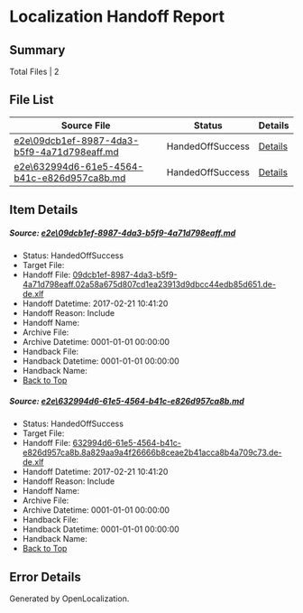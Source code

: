 # <a name='report-top'></a> Localization Handoff Report

## Summary
 Total Files | 2

## File List
 Source File | Status | Details 
 ----------- | ------ | ------- 
 [e2e\09dcb1ef-8987-4da3-b5f9-4a71d798eaff.md](https://github.com/OpenLocalizationTestOrg/ol-test4/blob/1d809138a11b840b1ff71850ce711edc902ba216/e2e/09dcb1ef-8987-4da3-b5f9-4a71d798eaff.md) | HandedOffSuccess | [Details](#41e810890098d975e189f85a8575a3a7434ac87d1)
 [e2e\632994d6-61e5-4564-b41c-e826d957ca8b.md](https://github.com/OpenLocalizationTestOrg/ol-test4/blob/1d809138a11b840b1ff71850ce711edc902ba216/e2e/632994d6-61e5-4564-b41c-e826d957ca8b.md) | HandedOffSuccess | [Details](#bdbddfc561a7bfcc7d3ebaafc95b9a7b1dff80c62)

## Item Details
##### <a name='41e810890098d975e189f85a8575a3a7434ac87d1'></a> Source: [e2e\09dcb1ef-8987-4da3-b5f9-4a71d798eaff.md](https://github.com/OpenLocalizationTestOrg/ol-test4/blob/1d809138a11b840b1ff71850ce711edc902ba216/e2e/09dcb1ef-8987-4da3-b5f9-4a71d798eaff.md)
* Status: HandedOffSuccess
* Target File: 
* Handoff File: [09dcb1ef-8987-4da3-b5f9-4a71d798eaff.02a58a675d807cd1ea23913d9dbcc44edb85d651.de-de.xlf](https://github.com/OpenLocalizationTestOrg/ol-test4-handoff/blob/5519d681b3fecfb3684e61e310d8766fd497e050/ol-handoff/OpenLocalizationTestOrg/ol-test4-dede/xinjiang/ht/09dcb1ef-8987-4da3-b5f9-4a71d798eaff.02a58a675d807cd1ea23913d9dbcc44edb85d651.de-de.xlf)
* Handoff Datetime: 2017-02-21 10:41:20
* Handoff Reason: Include
* Handoff Name: 
* Archive File: 
* Archive Datetime: 0001-01-01 00:00:00
* Handback File: 
* Handback Datetime: 0001-01-01 00:00:00
* Handback Name: 
* [Back to Top](#report-top)

##### <a name='bdbddfc561a7bfcc7d3ebaafc95b9a7b1dff80c62'></a> Source: [e2e\632994d6-61e5-4564-b41c-e826d957ca8b.md](https://github.com/OpenLocalizationTestOrg/ol-test4/blob/1d809138a11b840b1ff71850ce711edc902ba216/e2e/632994d6-61e5-4564-b41c-e826d957ca8b.md)
* Status: HandedOffSuccess
* Target File: 
* Handoff File: [632994d6-61e5-4564-b41c-e826d957ca8b.8a829aa9a4f26666b8ceae2b41acca8b4a709c73.de-de.xlf](https://github.com/OpenLocalizationTestOrg/ol-test4-handoff/blob/5519d681b3fecfb3684e61e310d8766fd497e050/ol-handoff/OpenLocalizationTestOrg/ol-test4-dede/xinjiang/ht/632994d6-61e5-4564-b41c-e826d957ca8b.8a829aa9a4f26666b8ceae2b41acca8b4a709c73.de-de.xlf)
* Handoff Datetime: 2017-02-21 10:41:20
* Handoff Reason: Include
* Handoff Name: 
* Archive File: 
* Archive Datetime: 0001-01-01 00:00:00
* Handback File: 
* Handback Datetime: 0001-01-01 00:00:00
* Handback Name: 
* [Back to Top](#report-top)


## Error Details

Generated by OpenLocalization.

